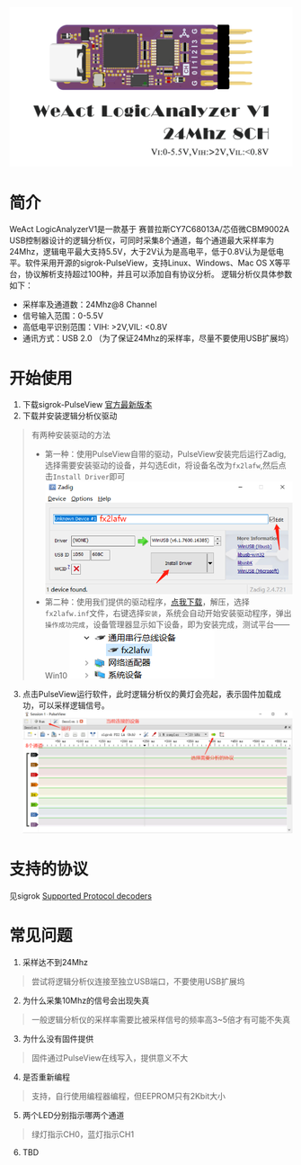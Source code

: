 ![](./Images/WeAct-LogicAnalyzerV1-01.png)

# 简介
WeAct LogicAnalyzerV1是一款基于 赛普拉斯CY7C68013A/芯佰微CBM9002A USB控制器设计的逻辑分析仪，可同时采集8个通道，每个通道最大采样率为24Mhz，逻辑电平最大支持5.5V，大于2V认为是高电平，低于0.8V认为是低电平。软件采用开源的sigrok-PulseView，支持Linux、Windows、Mac OS X等平台，协议解析支持超过100种，并且可以添加自有协议分析。
逻辑分析仪具体参数如下：
* 采样率及通道数：24Mhz@8 Channel
* 信号输入范围：0-5.5V
* 高低电平识别范围：VIH: >2V,VIL: <0.8V
* 通讯方式：USB 2.0 （为了保证24Mhz的采样率，尽量不要使用USB扩展坞）

# 开始使用
1. 下载sigrok-PulseView [官方最新版本](https://sigrok.org/wiki/Downloads)
2. 下载并安装逻辑分析仪驱动
> 有两种安装驱动的方法
>* 第一种：使用PulseView自带的驱动，PulseView安装完后运行Zadig,选择需要安装驱动的设备，并勾选Edit，将设备名改为`fx2lafw`,然后点击`Install Driver`即可
![](./Images/WeAct-LogicAnalyzerV1-02.png)
>* 第二种：使用我们提供的驱动程序，[点我下载](https://www.weact-tc.cn/Download/fx2lafw_driver.zip)，解压，选择`fx2lafw.inf`文件，右键选择`安装`，系统会自动开始安装驱动程序，弹出`操作成功完成`，设备管理器显示如下设备，即为安装完成，测试平台——Win10
![](./Images/WeAct-LogicAnalyzerV1-03.png)
3. 点击PulseView运行软件，此时逻辑分析仪的黄灯会亮起，表示固件加载成功，可以采样逻辑信号。
![](./Images/WeAct-LogicAnalyzerV1-04.png)

# 支持的协议
见sigrok [Supported Protocol decoders](https://sigrok.org/wiki/Protocol_decoders)

# 常见问题
1. 采样达不到24Mhz
> 尝试将逻辑分析仪连接至独立USB端口，不要使用USB扩展坞
2. 为什么采集10Mhz的信号会出现失真
> 一般逻辑分析仪的采样率需要比被采样信号的频率高3~5倍才有可能不失真
3. 为什么没有固件提供
> 固件通过PulseView在线写入，提供意义不大
4. 是否重新编程
> 支持，自行使用编程器编程，但EEPROM只有2Kbit大小
5. 两个LED分别指示哪两个通道
> 绿灯指示CH0，蓝灯指示CH1
6. TBD
